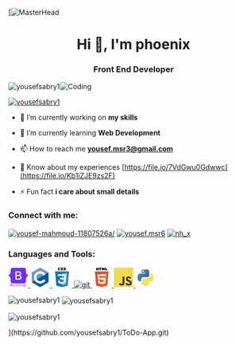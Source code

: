 [![MasterHead](https://user-images.githubusercontent.com/95478989/198955082-6e78ebb5-e1e4-49f9-8d32-6e5af3984dcd.gif)
<h1 align="center">Hi 👋, I'm phoenix</h1>
<h3 align="center">Front End Developer</h3>
<img align="right" alt="Coding" width="400" src="https://media3.giphy.com/media/v1.Y2lkPTc5MGI3NjExNjg5ZDg1Y2IzYjMyZjQ3NjA2OWFiYzg3YWE1MDIyN2Y0NDBmZWRlYyZjdD1n/qgQUggAC3Pfv687qPC/giphy.gif")

<p align="left"> <img src="https://komarev.com/ghpvc/?username=yousefsabry1&label=Profile%20views&color=0e75b6&style=flat" alt="yousefsabry1" /> </p>

<p align="left"> <a href="https://github.com/ryo-ma/github-profile-trophy"><img src="https://github-profile-trophy.vercel.app/?username=yousefsabry1" alt="yousefsabry1" /></a> </p>

- 🔭 I’m currently working on **my skills**

- 🌱 I’m currently learning **Web Development**

- 📫 How to reach me **yousef.msr3@gmail.com**

- 📄 Know about my experiences [https://file.io/7VdGwu0Gdwwc](https://file.io/Kb1iZJE9zs2F)

- ⚡ Fun fact **i care about small details**

<h3 align="left">Connect with me:</h3>
<p align="left">
<a href="https://linkedin.com/in/yousef-mahmoud-11807526a/" target="blank"><img align="center" src="https://raw.githubusercontent.com/rahuldkjain/github-profile-readme-generator/master/src/images/icons/Social/linked-in-alt.svg" alt="yousef-mahmoud-11807526a/" height="30" width="40" /></a>
<a href="https://fb.com/yousef.msr6" target="blank"><img align="center" src="https://raw.githubusercontent.com/rahuldkjain/github-profile-readme-generator/master/src/images/icons/Social/facebook.svg" alt="yousef.msr6" height="30" width="40" /></a>
<a href="https://instagram.com/nh_x" target="blank"><img align="center" src="https://raw.githubusercontent.com/rahuldkjain/github-profile-readme-generator/master/src/images/icons/Social/instagram.svg" alt="nh_x" height="30" width="40" /></a>
</p>

<h3 align="left">Languages and Tools:</h3>
<p align="left"> <a href="https://getbootstrap.com" target="_blank" rel="noreferrer"> <img src="https://raw.githubusercontent.com/devicons/devicon/master/icons/bootstrap/bootstrap-plain-wordmark.svg" alt="bootstrap" width="40" height="40"/> </a> <a href="https://www.cprogramming.com/" target="_blank" rel="noreferrer"> <img src="https://raw.githubusercontent.com/devicons/devicon/master/icons/c/c-original.svg" alt="c" width="40" height="40"/> </a> <a href="https://www.w3schools.com/css/" target="_blank" rel="noreferrer"> <img src="https://raw.githubusercontent.com/devicons/devicon/master/icons/css3/css3-original-wordmark.svg" alt="css3" width="40" height="40"/> </a> <a href="https://git-scm.com/" target="_blank" rel="noreferrer"> <img src="https://www.vectorlogo.zone/logos/git-scm/git-scm-icon.svg" alt="git" width="40" height="40"/> </a> <a href="https://www.w3.org/html/" target="_blank" rel="noreferrer"> <img src="https://raw.githubusercontent.com/devicons/devicon/master/icons/html5/html5-original-wordmark.svg" alt="html5" width="40" height="40"/> </a> <a href="https://developer.mozilla.org/en-US/docs/Web/JavaScript" target="_blank" rel="noreferrer"> <img src="https://raw.githubusercontent.com/devicons/devicon/master/icons/javascript/javascript-original.svg" alt="javascript" width="40" height="40"/> </a> <a href="https://www.python.org" target="_blank" rel="noreferrer"> <img src="https://raw.githubusercontent.com/devicons/devicon/master/icons/python/python-original.svg" alt="python" width="40" height="40"/> </a> </p>

<p><img align="left" src="https://github-readme-stats.vercel.app/api/top-langs?username=yousefsabry1&show_icons=true&locale=en&layout=compact" alt="yousefsabry1" /></p>

<p>&nbsp;<img align="center" src="https://github-readme-stats.vercel.app/api?username=yousefsabry1&show_icons=true&locale=en" alt="yousefsabry1" /></p>

<p><img align="center" src="https://github-readme-streak-stats.herokuapp.com/?user=yousefsabry1&" alt="yousefsabry1" /></p>
](https://github.com/yousefsabry1/ToDo-App.git)
